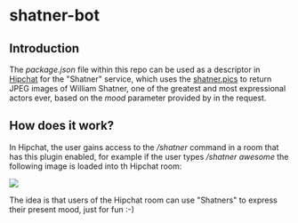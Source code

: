 # shatner-bot

## Introduction

The _package.json_ file within this repo can be used as a descriptor in [Hipchat](https://www.hipchat.com/) for the "Shatner" service, which uses the [shatner.pics](http://shatner.pics/) to return JPEG images of William Shatner, one of the greatest and most expressional actors ever, based on the _mood_ parameter provided by in the request.

## How does it work?

In Hipchat, the user gains access to the _/shatner_ command in a room that has this plugin enabled, for example if the user types _/shatner awesome_ the following image is loaded into th Hipchat room:

![](http://shatner.pics/mood/awesome.jpg)

The idea is that users of the Hipchat room can use "Shatners" to express their present mood, just for fun :-)